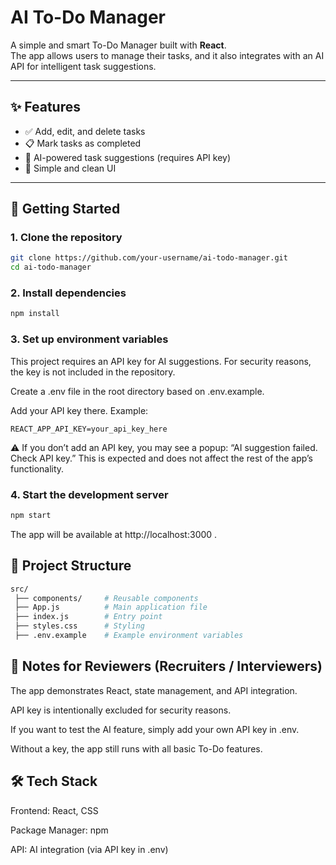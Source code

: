 # AI To-Do Manager

A simple and smart To-Do Manager built with **React**.  
The app allows users to manage their tasks, and it also integrates with an AI API for intelligent task suggestions.

---

## ✨ Features
- ✅ Add, edit, and delete tasks
- 📋 Mark tasks as completed
- 🤖 AI-powered task suggestions (requires API key)
- 🎨 Simple and clean UI

---

## 🚀 Getting Started

### 1. Clone the repository
```bash
git clone https://github.com/your-username/ai-todo-manager.git
cd ai-todo-manager
```
### 2. Install dependencies
```bash
npm install
```

### 3. Set up environment variables

This project requires an API key for AI suggestions.
For security reasons, the key is not included in the repository.

Create a .env file in the root directory based on .env.example.

Add your API key there. Example:
```env
REACT_APP_API_KEY=your_api_key_here
```
⚠️ If you don’t add an API key, you may see a popup:
“AI suggestion failed. Check API key.”
This is expected and does not affect the rest of the app’s functionality.

### 4. Start the development server
```bash
npm start
```
The app will be available at http://localhost:3000
.

## 📂 Project Structure
```bash
src/
 ├── components/     # Reusable components
 ├── App.js          # Main application file
 ├── index.js        # Entry point
 ├── styles.css      # Styling
 ├── .env.example    # Example environment variables
```

## 🔑 Notes for Reviewers (Recruiters / Interviewers)

The app demonstrates React, state management, and API integration.

API key is intentionally excluded for security reasons.

If you want to test the AI feature, simply add your own API key in .env.

Without a key, the app still runs with all basic To-Do features.

## 🛠️ Tech Stack

Frontend: React, CSS

Package Manager: npm

API: AI integration (via API key in .env)

